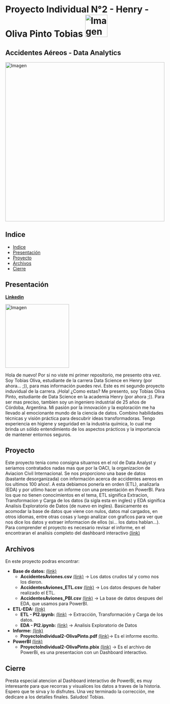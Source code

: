 # Proyecto Individual N°2 - Henry - Oliva Pinto Tobias  <img src="https://assets.soyhenry.com/LOGO-REDES-01_og.jpg" alt="Imagen" width="70">

## Accidentes Aéreos - Data Analytics

<img src="https://logosave.com/images/large/2/OACI-logo.gif" alt="Imagen" width="500">

## Indice 
- [Indice](#indice)
- [Presentación](#presentacion)
- [Proyecto](#proyecto)
- [Archivos](#archivos)
- [Cierre](#cierre)

## Presentación
**[Linkedin](https://www.linkedin.com/in/olivapintotobias/)**

 <img src="https://media.licdn.com/dms/image/D4D03AQHOo19d5aSn0A/profile-displayphoto-shrink_800_800/0/1687974921520?e=1694044800&v=beta&t=iOkiAK7xkoaArzy-e_BEmHQhquDcNcIfqy97K3qYwfA" alt="Imagen" width="200" style="margin-right: 20px;">

Hola de nuevo! Por si no viste mi primer repositorio, me presento otra vez. Soy Tobias Oliva, estudiante de la carrera Data Science en Henry (por ahora... ;)), para mas información puedes revi. Este es mi segundo proyecto induvidual de la carrera. 
¡Hola! ¿Como estas? Me presento, soy Tobias Oliva Pinto, estudiante de Data Science en la academia Henry (por ahora ;)). Para ser mas preciso, tambien soy un ingeniero industrial de 25 años de Córdoba, Argentina. Mi pasión por la innovación y la exploración me ha llevado al emocionante mundo de la ciencia de datos. Combino habilidades técnicas y visión práctica para descubrir ideas transformadoras. Tengo experiencia en higiene y seguridad en la industria química, lo cual me brinda un sólido entendimiento de los aspectos prácticos y la importancia de mantener entornos seguros.

## Proyecto
Este proyecto tenia como consigna situarnos en el rol de Data Analyst y seriamos contratados nadas mas que por la OACI, la organizacion de Aviacion Civil Internacional. Se nos proporciono una base de datos (bastante desorganizada) con información acerca de accidentes aereos en los ultimos 100 años!. A esta debiamos ponerla en orden (ETL), analizarla (EDA) y por utlimo hacer un informe con una presentación en PowerBI. 
Para los que no tienen conocimientos en el tema, ETL significa Extracion, Transformacion y Carga de los datos (la sigla esta en ingles) y EDA significa Analisis Exploratorio de Datos  (de nuevo en ingles). Basicamente es acomodar la base de datos que viene con nulos, datos mal cargados, en otros idiomas, entre otras cosas y luego analizar con graficos para ver que nos dice los datos y extraer informacion de ellos (si... los datos hablan...).
Para comprender el proyecto es necesario revisar el informe, en el encontraran el analisis completo del dashboard interactivo [(link)]("")

## Archivos
En este proyecto podras encontrar:
- **Base de datos:** [(link)]("https://github.com/tobiasolivapinto/ProyectoIndividual2-OlivaPinto/tree/main/Base%20de%20datos") 
	- **AccidentesAviones.csv** [(link)]("https://github.com/tobiasolivapinto/ProyectoIndividual2-OlivaPinto/blob/main/Base%20de%20datos/AccidentesAviones.csv")  →  Los datos crudos tal y como nos los dieron.
	- **AccidentesAviones_ETL.csv** [(link)]("https://github.com/tobiasolivapinto/ProyectoIndividual2-OlivaPinto/blob/main/Base%20de%20datos/AccidentesAviones_ETL.csv")  →  Los datos despues de haber realizado el ETL.
	- **AccidentesAviones_PBI.csv** [(link)]("https://github.com/tobiasolivapinto/ProyectoIndividual2-OlivaPinto/blob/main/Base%20de%20datos/AccidentesAviones_PBI.csv")  →  La base de datos despues del EDA, que usamos para PowerBI.
- **ETL-EDA:** [(link)]("https://github.com/tobiasolivapinto/ProyectoIndividual2-OlivaPinto/tree/main/ETL-EDA") 
	- **ETL - PI2.ipynb:** [(link)]("https://github.com/tobiasolivapinto/ProyectoIndividual2-OlivaPinto/blob/main/ETL-EDA/ETL%20-%20PI2.ipynb")  →  Extracción, Transformación y Carga de los datos. 
	- **EDA - PI2.ipynb:** [(link)]("https://github.com/tobiasolivapinto/ProyectoIndividual2-OlivaPinto/blob/main/ETL-EDA/EDA%20-%20PI2.ipynb")  →  Analisis Exploratorio de Datos
- **Informe:** [(link)]("https://github.com/tobiasolivapinto/ProyectoIndividual2-OlivaPinto/tree/main/Informe")  
	- **ProyectoIndividual2-OlivaPinto.pdf**  [(link)]("https://github.com/tobiasolivapinto/ProyectoIndividual2-OlivaPinto/tree/main/Informe")→  Es el informe escrito.
- **PowerBI** [(link)]("https://github.com/tobiasolivapinto/ProyectoIndividual2-OlivaPinto/tree/main/PowerBI")
	- **ProyectoIndividual2-OlivaPinto.pbix** [(link)]("https://github.com/tobiasolivapinto/ProyectoIndividual2-OlivaPinto/blob/main/PowerBI/ProyectoIndividual2-OlivaPinto.pbix")  →  Es el archivo de PowerBi, es una presentacion con un Dashboard interactivo.

## Cierre
Presta especial atencion al Dashboard interactivo de PowerBi, es muy interesante para que recorras y visualices los datos a traves de la historia.
Espero que te sirva y lo disfrutes. Una vez terminado la corrección, me dedicare a los detalles finales. 
Saludos! Tobias. 
